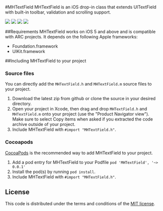 #MHTextField
MHTextField is an iOS drop-in class that extends UITextField  with built-in toolbar, validation and scrolling support.

[![](http://mehfuzh.github.io/MHTextField/shot2_thumb.png)](http://mehfuzh.github.io/MHTextField/shot2.png)
[![](http://mehfuzh.github.io/MHTextField/shot3_thumb.png)](http://mehfuzh.github.io/MHTextField/shot3.png)
[![](http://mehfuzh.github.io/MHTextField/shot4_thumb.png)](http://mehfuzh.github.io/MHTextField/shot4.png)
[![](http://mehfuzh.github.io/MHTextField/shot5_thumb.png)](http://mehfuzh.github.io/MHTextField/shot5.png)

##Requirements
MHTextField works on iOS 5 and above and is compatible with ARC projects. It depends on the following Apple frameworks:

* Foundation.framework
* UIKit.framework

##Including MHTextField to your project

### Source files

You can directly add the `MHTextField.h` and `MHTextField.m` source files to your project.

1. Download the latest zip from github or clone the source in your desired directory.
2. Open your project in Xcode, then drag and drop `MHTextField.h` and `MHTextField.m` onto your project (use the "Product Navigator view"). Make sure to select Copy items when asked if you extracted the code archive outside of your project. 
3. Include MHTextField with `#import "MHTextField.h"`.


### Cocoapods
[CocoaPods](http://cocoapods.org) is the recommended way to add MHTextField to your project.

1. Add a pod entry for MHTextField to your Podfile `pod 'MHTextField', '~> 0.0.1'`
2. Install the pod(s) by running `pod install`.
3. Include MHTextField with `#import "MHTextField.h"`.


## License

This code is distributed under the terms and conditions of the [MIT license](LICENSE). 
